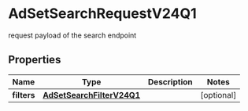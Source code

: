 

# AdSetSearchRequestV24Q1

request payload of the search endpoint

## Properties

| Name | Type | Description | Notes |
|------------ | ------------- | ------------- | -------------|
|**filters** | [**AdSetSearchFilterV24Q1**](AdSetSearchFilterV24Q1.md) |  |  [optional] |



